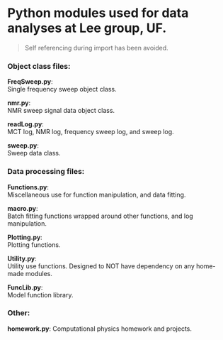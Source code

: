 Python modules used for data analyses at Lee group, UF.
=====

> Self referencing during import has been avoided.

### Object class files:
**FreqSweep.py**:  
Single frequency sweep object class.

**nmr.py**:  
NMR sweep signal data object class.

**readLog.py**:  
MCT log, NMR log, frequency sweep log, and sweep log.

**sweep.py**:  
Sweep data class.

### Data processing files:
**Functions.py**:  
Miscellaneous use for function manipulation, and data fitting.

**macro.py**:  
Batch fitting functions wrapped around other functions, and log manipulation.

**Plotting.py**:  
Plotting functions.

**Utility.py**:  
Utility use functions. Designed to NOT have dependency on any home-made modules.

**FuncLib.py**:  
Model function library.

### Other:
**homework.py**:
Computational physics homework and projects.
